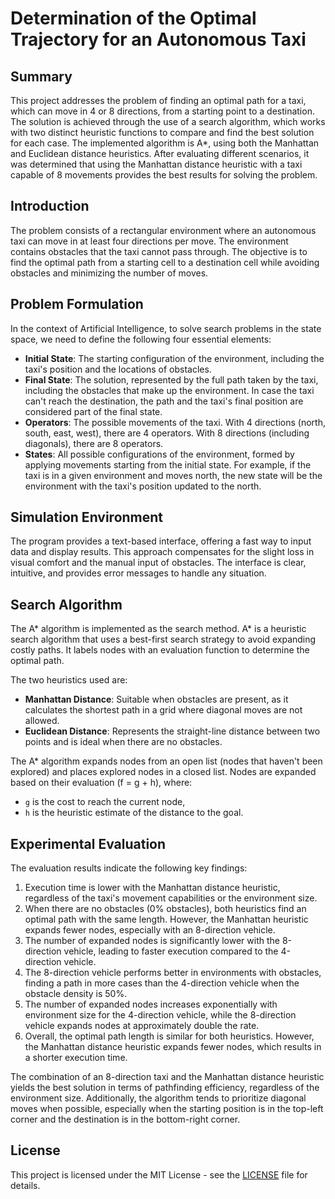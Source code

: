 # Determination of the Optimal Trajectory for an Autonomous Taxi

## Summary

This project addresses the problem of finding an optimal path for a taxi, which can move in 4 or 8 directions, from a starting point to a destination. The solution is achieved through the use of a search algorithm, which works with two distinct heuristic functions to compare and find the best solution for each case. The implemented algorithm is A*, using both the Manhattan and Euclidean distance heuristics. After evaluating different scenarios, it was determined that using the Manhattan distance heuristic with a taxi capable of 8 movements provides the best results for solving the problem.

## Introduction

The problem consists of a rectangular environment where an autonomous taxi can move in at least four directions per move. The environment contains obstacles that the taxi cannot pass through. The objective is to find the optimal path from a starting cell to a destination cell while avoiding obstacles and minimizing the number of moves.

## Problem Formulation

In the context of Artificial Intelligence, to solve search problems in the state space, we need to define the following four essential elements:

- **Initial State**: The starting configuration of the environment, including the taxi's position and the locations of obstacles.
- **Final State**: The solution, represented by the full path taken by the taxi, including the obstacles that make up the environment. In case the taxi can't reach the destination, the path and the taxi's final position are considered part of the final state.
- **Operators**: The possible movements of the taxi. With 4 directions (north, south, east, west), there are 4 operators. With 8 directions (including diagonals), there are 8 operators.
- **States**: All possible configurations of the environment, formed by applying movements starting from the initial state. For example, if the taxi is in a given environment and moves north, the new state will be the environment with the taxi's position updated to the north.

## Simulation Environment

The program provides a text-based interface, offering a fast way to input data and display results. This approach compensates for the slight loss in visual comfort and the manual input of obstacles. The interface is clear, intuitive, and provides error messages to handle any situation.

## Search Algorithm

The A* algorithm is implemented as the search method. A* is a heuristic search algorithm that uses a best-first search strategy to avoid expanding costly paths. It labels nodes with an evaluation function to determine the optimal path.

The two heuristics used are:

- **Manhattan Distance**: Suitable when obstacles are present, as it calculates the shortest path in a grid where diagonal moves are not allowed.
- **Euclidean Distance**: Represents the straight-line distance between two points and is ideal when there are no obstacles.

The A* algorithm expands nodes from an open list (nodes that haven't been explored) and places explored nodes in a closed list. Nodes are expanded based on their evaluation (f = g + h), where:

- `g` is the cost to reach the current node,
- `h` is the heuristic estimate of the distance to the goal.

## Experimental Evaluation

The evaluation results indicate the following key findings:

1. Execution time is lower with the Manhattan distance heuristic, regardless of the taxi's movement capabilities or the environment size.
2. When there are no obstacles (0% obstacles), both heuristics find an optimal path with the same length. However, the Manhattan heuristic expands fewer nodes, especially with an 8-direction vehicle.
3. The number of expanded nodes is significantly lower with the 8-direction vehicle, leading to faster execution compared to the 4-direction vehicle.
4. The 8-direction vehicle performs better in environments with obstacles, finding a path in more cases than the 4-direction vehicle when the obstacle density is 50%.
5. The number of expanded nodes increases exponentially with environment size for the 4-direction vehicle, while the 8-direction vehicle expands nodes at approximately double the rate.
6. Overall, the optimal path length is similar for both heuristics. However, the Manhattan distance heuristic expands fewer nodes, which results in a shorter execution time.

The combination of an 8-direction taxi and the Manhattan distance heuristic yields the best solution in terms of pathfinding efficiency, regardless of the environment size. Additionally, the algorithm tends to prioritize diagonal moves when possible, especially when the starting position is in the top-left corner and the destination is in the bottom-right corner.

## License

This project is licensed under the MIT License - see the [LICENSE](LICENSE) file for details.
